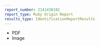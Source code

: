 ```yaml
---
report_number: 2141438182
report_type: Ruby Origin Report
results_type: IdentificationReportResults
---
```


* PDF
* Image
